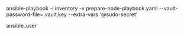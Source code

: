 ansible-playbook -i inventory -v prepare-node-playbook.yaml --vault-password-file=.vault.key --extra-vars '@sudo-secret'

ansible_user


